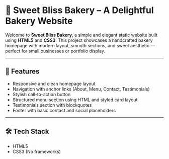 # 🍰 Sweet Bliss Bakery – A Delightful Bakery Website

Welcome to **Sweet Bliss Bakery**, a simple and elegant static website built using **HTML5** and **CSS3**. This project showcases a handcrafted bakery homepage with modern layout, smooth sections, and sweet aesthetic — perfect for small businesses or portfolio display.

---

## 🌟 Features

- Responsive and clean homepage layout
- Navigation with anchor links (About, Menu, Contact, Testimonials)
- Stylish call-to-action button
- Structured menu section using HTML and styled card layout
- Testimonials section with blockquotes
- Footer with basic contact and social placeholders

---

## 🛠️ Tech Stack

- HTML5
- CSS3 (No frameworks)
